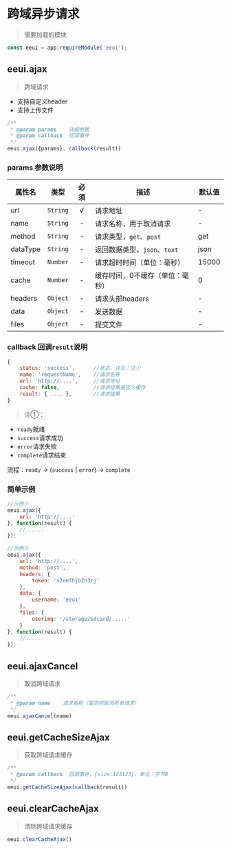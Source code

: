 # 跨域异步请求

> 需要加载的模块

```js
const eeui = app.requireModule('eeui');
```

## eeui.ajax

> 跨域请求

* 支持自定义header
* 支持上传文件

```js
/**
 * @param params    详细参数
 * @param callback  回调事件
 */
eeui.ajax({params}, callback(result))
```

### params 参数说明

| 属性名 | 类型 | 必须 | 描述 | 默认值 |
| --- | --- | :-: | --- | --- |
| url | `String` | √ | 请求地址 | - |
| name | `String` | - | 请求名称，用于取消请求 | - |
| method | `String` | - | 请求类型，`get`、`post` | get |
| dataType | `String` | - | 返回数据类型，`json`、`text` | json |
| timeout | `Number` | - | 请求超时时间（单位：毫秒） | 15000 |
| cache | `Number` | - | 缓存时间，0不缓存（单位：毫秒） | 0 |
| headers | `Object` | - | 请求头部headers | - |
| data | `Object` | - | 发送数据 | - |
| files | `Object` | - | 提交文件  | - |


### callback 回调`result`说明

```js
{
    status: 'success',      //状态，详见：注①
    name: 'requestName',    //请求名称
    url: 'http://....',     //请求地址
    cache: false,           //请求结果是否为缓存
    result: { .... },       //请求结果
}
```

> 注①：

- `ready`就绪
- `success`请求成功
- `error`请求失败
- `complete`请求结束

流程：`ready` -> (`success` | `error`) -> `complete`

### 简单示例

```js
//示例①
eeui.ajax({
    url: 'http://....'
}, function(result) {
    //......
});

//示例②
eeui.ajax({
    url: 'http://....',
    method: 'post',
    headers: {
        token: 'x2eefhjb2h3rj'
    },
    data: {
        username: 'eeui'
    },
    files: {
        userimg: '/storage/sdcard/.....'
    }
}, function(result) {
    //......
});
```

## eeui.ajaxCancel

> 取消跨域请求

```js
/**
 * @param name    请求名称（留空则取消所有请求）
 */
eeui.ajaxCancel(name)
```

## eeui.getCacheSizeAjax

> 获取跨域请求缓存

```js
/**
 * @param callback  回调事件，{size:123123}，单位：字节B
 */
eeui.getCacheSizeAjax(callback(result))
```

## eeui.clearCacheAjax

> 清除跨域请求缓存

```js
eeui.clearCacheAjax()
```


